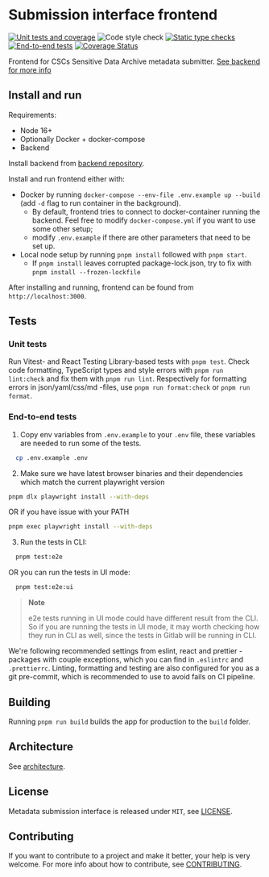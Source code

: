 # Submission interface frontend

[![Unit tests and coverage](https://github.com/CSCfi/metadata-submitter-frontend/actions/workflows/unittests.yml/badge.svg)](https://github.com/CSCfi/metadata-submitter-frontend/actions/workflows/unittests.yml)
![Code style check](https://github.com/CSCfi/metadata-submitter-frontend/workflows/Code%20style%20check/badge.svg)
[![Static type checks](https://github.com/CSCfi/metadata-submitter-frontend/actions/workflows/typechecks.yml/badge.svg)](https://github.com/CSCfi/metadata-submitter-frontend/actions/workflows/typechecks.yml)
[![End-to-end tests](https://github.com/CSCfi/metadata-submitter-frontend/actions/workflows/e2etests.yml/badge.svg)](https://github.com/CSCfi/metadata-submitter-frontend/actions/workflows/e2etests.yml)
[![Coverage Status](https://coveralls.io/repos/github/CSCfi/metadata-submitter-frontend/badge.svg?branch=master)](https://coveralls.io/github/CSCfi/metadata-submitter-frontend?branch=master)

Frontend for CSCs Sensitive Data Archive metadata submitter. [See backend for more info](https://github.com/CSCfi/metadata-submitter/)

## Install and run

Requirements:

- Node 16+
- Optionally Docker + docker-compose
- Backend

Install backend from [backend repository](https://github.com/CSCfi/metadata-submitter/).

Install and run frontend either with:

- Docker by running `docker-compose --env-file .env.example up --build` (add `-d` flag to run container in the background).
  - By default, frontend tries to connect to docker-container running the backend. Feel free to modify `docker-compose.yml` if you want to use some other setup;
  - modify `.env.example` if there are other parameters that need to be set up.
- Local node setup by running `pnpm install` followed with `pnpm start`.
  - If `pnpm install` leaves corrupted package-lock.json, try to fix with `pnpm install --frozen-lockfile`

After installing and running, frontend can be found from `http://localhost:3000`.

## Tests

### Unit tests

Run Vitest- and React Testing Library-based tests with `pnpm test`. Check code formatting, TypeScript types and style errors with `pnpm run lint:check` and fix them with `pnpm run lint`. Respectively for formatting errors in json/yaml/css/md -files, use `pnpm run format:check` or `pnpm run format`.

### End-to-end tests

1. Copy env variables from `.env.example` to your `.env` file, these variables are needed to run some of the tests.

```bash
  cp .env.example .env
```

2. Make sure we have latest browser binaries and their dependencies which match the current playwright version

```bash
pnpm dlx playwright install --with-deps
```

OR if you have issue with your PATH

```bash
pnpm exec playwright install --with-deps
```

3. Run the tests in CLI:

```bash
  pnpm test:e2e
```

OR you can run the tests in UI mode:

```bash
  pnpm test:e2e:ui
```

> **Note**
>
> e2e tests running in UI mode could have different result from the CLI. So if you are running the tests in UI mode, it may worth checking how they run in CLI as well, since the tests in Gitlab will be running in CLI.

We're following recommended settings from eslint, react and prettier -packages with couple exceptions, which you can find in `.eslintrc` and `.prettierrc`. Linting, formatting and testing are also configured for you as a git pre-commit, which is recommended to use to avoid fails on CI pipeline.

## Building

Running `pnpm run build` builds the app for production to the `build` folder.

## Architecture

See [architecture](architecture.md).

## License

Metadata submission interface is released under `MIT`, see [LICENSE](LICENSE).

## Contributing

If you want to contribute to a project and make it better, your help is very welcome. For more info about how to contribute, see [CONTRIBUTING](CONTRIBUTING.md).
